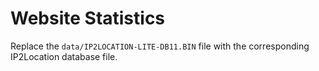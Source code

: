 # Website Statistics

Replace the `data/IP2LOCATION-LITE-DB11.BIN` file with the corresponding IP2Location database file.
